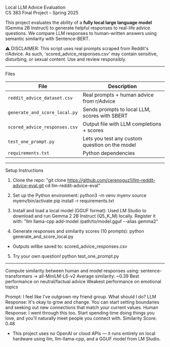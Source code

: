 Local LLM Advice Evaluation  
CS 383 Final Project – Spring 2025

This project evaluates the ability of a **fully local large language model** (Gemma 2B Instruct) to generate helpful responses to real-life advice questions. We compare LLM responses to human-written answers using semantic similarity with Sentence-BERT.

⚠️ DISCLAIMER:
This script uses real prompts scraped from Reddit's r/Advice. As such, 'scored_advice_responses.csv' may contain sensitive, disturbing, or sexual content. Use and review responsibly.


---

Files

| File                         | Description                                      |
|-----------------------------|--------------------------------------------------|
| `reddit_advice_dataset.csv` | Real prompts + human advice from r/Advice       |
| `generate_and_score_local.py` | Sends prompts to local LLM, scores with SBERT   |
| `scored_advice_responses.csv` | Output file with LLM completions + scores       |
| `test_one_prompt.py`        | Lets you test any custom question on the model  |
| `requirements.txt`          | Python dependencies                             |

---

Setup Instructions

1. Clone the repo:
"git clone https://github.com/cerenoguz1/llm-reddit-advice-eval.git
cd llm-reddit-advice-eval"


2. Set up the Python environment:
  python3 -m venv myenv
  source myenv/bin/activate
  pip install -r requirements.txt


3. Install and load a local model (GGUF format):
  Used LM Studio to download and run Gemma 2 2B Instruct (Q5_K_M) locally. Register it with:
"llm llama-cpp add-model /path/to/model.gguf --alias gemma2"

 
4. Generate responses and similarity scores (10 prompts):
  python generate_and_score_local.py
  - Outputs willbe saved to: scored_advice_responses.csv


5. Try your own question!
  python test_one_prompt.py

---------------------------------------------------------------------------------------------

Compute similarity between human and model responses using:
  sentence-transformers → all-MiniLM-L6-v2
  Average similarity: ~0.39
  Best performance on neutral/factual advice
  Weakest performance on emotional topics


Prompt:
I feel like I've outgrown my friend group. What should I do?
LLM Response:
It's okay to grow and change. You can start setting boundaries and seeking out new connections that match your current values.
Human Response:
I went through this too. Start spending time doing things you love, and you'll naturally meet people you connect with.
Similarity Score: 0.48


* This project uses no OpenAI or cloud APIs — it runs entirely on local hardware using llm, llm-llama-cpp, and a GGUF model from LM Studio.
